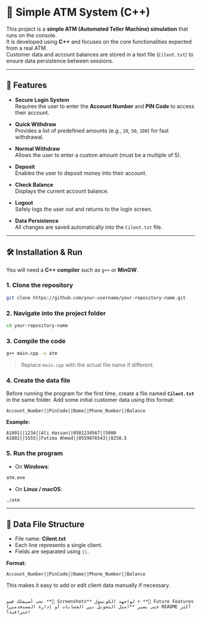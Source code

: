  
# 🏧 Simple ATM System (C++)

This project is a **simple ATM (Automated Teller Machine) simulation** that runs on the console.  
It is developed using **C++** and focuses on the core functionalities expected from a real ATM.  
Customer data and account balances are stored in a text file (`Cilent.txt`) to ensure data persistence between sessions.

---

## 🚀 Features

- **Secure Login System**  
  Requires the user to enter the **Account Number** and **PIN Code** to access their account.  

- **Quick Withdraw**  
  Provides a list of predefined amounts (e.g., `20`, `50`, `100`) for fast withdrawal.  

- **Normal Withdraw**  
  Allows the user to enter a custom amount (must be a multiple of 5).  

- **Deposit**  
  Enables the user to deposit money into their account.  

- **Check Balance**  
  Displays the current account balance.  

- **Logout**  
  Safely logs the user out and returns to the login screen.  

- **Data Persistence**  
  All changes are saved automatically into the `Cilent.txt` file.  

---

## 🛠️ Installation & Run

You will need a **C++ compiler** such as `g++` or **MinGW**.  

### 1. Clone the repository
```bash
git clone https://github.com/your-username/your-repository-name.git
````

### 2. Navigate into the project folder

```bash
cd your-repository-name
```

### 3. Compile the code

```bash
g++ main.cpp -o atm
```

> Replace `main.cpp` with the actual file name if different.

### 4. Create the data file

Before running the program for the first time, create a file named **`Cilent.txt`** in the same folder.
Add some initial customer data using this format:

```
Account_Number||PinCode||Name||Phone_Number||Balance
```

**Example:**

```
A1001||1234||Ali Hassan||0501234567||5000
A1002||5555||Fatima Ahmed||0559876543||8250.5
```

### 5. Run the program

* On **Windows**:

```bash
atm.exe
```

* On **Linux / macOS**:

```bash
./atm
```

---

## 📂 Data File Structure

* File name: **Cilent.txt**
* Each line represents a single client.
* Fields are separated using `||`.

**Format:**

```
Account_Number||PinCode||Name||Phone_Number||Balance
```

This makes it easy to add or edit client data manually if necessary.

```

تحب أضيفلك قسم **📸 Screenshots** لواجهة الكونسول + **📌 Future Features (مثل التحويل بين الحسابات أو إدارة المستخدمين)** حتى يصير README أكثر احترافية؟
```
